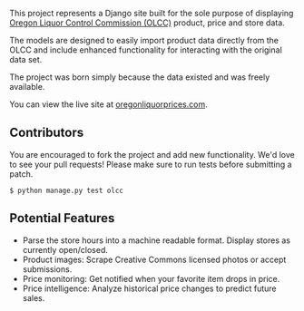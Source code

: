 This project represents a Django site built for the sole
purpose of displaying [Oregon Liquor Control Commission (OLCC)][olcc]
product, price and store data.

The models are designed to easily import product data directly
from the OLCC and include enhanced functionality for interacting
with the original data set.

The project was born simply because the data existed and was freely
available.

You can view the live site at [oregonliquorprices.com][project-home].

## Contributors

You are encouraged to fork the project and add new functionality. We'd
love to see your pull requests! Please make sure to run tests before
submitting a patch.

    $ python manage.py test olcc

## Potential Features

- Parse the store hours into a machine readable format. Display stores as
  currently open/closed.
- Product images: Scrape Creative Commons licensed photos or accept submissions.
- Price monitoring: Get notified when your favorite item drops in price.
- Price intelligence: Analyze historical price changes to predict future sales.

[olcc]: http://www.oregon.gov/OLCC/index.shtml
[project-home]: http://www.oregonliquorprices.com/
